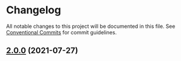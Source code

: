 # Changelog

All notable changes to this project will be documented in this file. See
[Conventional Commits](https://conventionalcommits.org) for commit guidelines.

## [2.0.0](https://github.com/sswales/testcafe-reporter-allure-extended/releases/tag/v1.0.0) (2021-07-27)